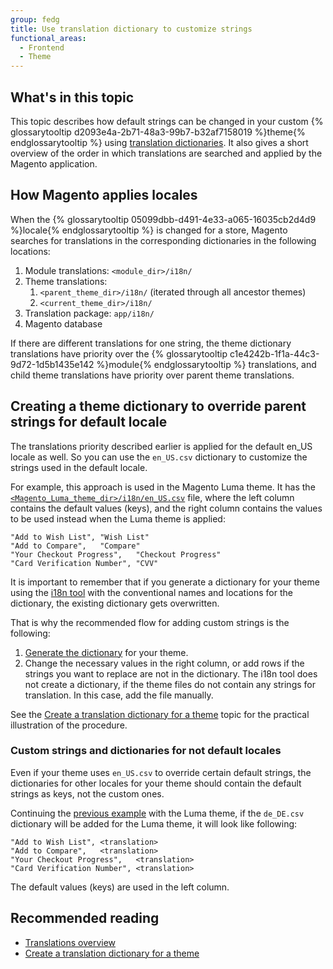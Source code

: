 ```yaml
---
group: fedg
title: Use translation dictionary to customize strings
functional_areas:
  - Frontend
  - Theme
---
```


## What's in this topic

This topic describes how default strings can be changed in your custom {% glossarytooltip d2093e4a-2b71-48a3-99b7-b32af7158019 %}theme{% endglossarytooltip %} using [translation dictionaries]. It also gives a short overview of the order in which translations are searched and applied by the Magento application.

## How Magento applies locales

When the {% glossarytooltip 05099dbb-d491-4e33-a065-16035cb2d4d9 %}locale{% endglossarytooltip %} is changed for a store, Magento searches for translations in the corresponding dictionaries in the following locations:

1. Module translations: `<module_dir>/i18n/`
2. Theme translations: 
	1. `<parent_theme_dir>/i18n/` (iterated through all ancestor themes)
	2. `<current_theme_dir>/i18n/`
3. Translation package: `app/i18n/`
4. Magento database

If there are different translations for one string, the theme dictionary translations have priority over the {% glossarytooltip c1e4242b-1f1a-44c3-9d72-1d5b1435e142 %}module{% endglossarytooltip %} translations, and child theme translations have priority over parent theme translations.

## Creating a theme dictionary to override parent strings for default locale

The translations priority described earlier is applied for the default en_US locale as well. So you can use the `en_US.csv` dictionary to customize the strings used in the default locale.

For example, this approach is used in the Magento Luma theme. It has the [`<Magento_Luma_theme_dir>/i18n/en_US.csv`] file, where the left column contains the default values (keys), and the right column contains the values to be used instead when the Luma theme is applied:
```text
"Add to Wish List",	"Wish List"
"Add to Compare",	"Compare"
"Your Checkout Progress",	"Checkout Progress"
"Card Verification Number",	"CVV"
```

It is important to remember that if you generate a dictionary for your theme using the [i18n tool] with the conventional names and locations for the dictionary, the existing dictionary gets overwritten. 

That is why the recommended flow for adding custom strings is the following:

1. [Generate the dictionary] for your theme.
2. Change the necessary values in the right column, or add rows if the strings you want to replace are not in the dictionary. The i18n tool does not create a dictionary, if the theme files do not contain any strings for translation. In this case, add the file manually. 

See the [Create a translation dictionary for a theme] topic for the practical illustration of the  procedure.

### Custom strings and dictionaries for not default locales

Even if your theme uses `en_US.csv` to override certain default strings, the dictionaries for other locales for your theme should contain the default strings as keys, not the custom ones. 

Continuing the [previous example](#luma_example) with the Luma theme, if the `de_DE.csv` dictionary will be added for the Luma theme, it will look like following:
```text
"Add to Wish List",	<translation>
"Add to Compare",	<translation>
"Your Checkout Progress",	<translation>
"Card Verification Number",	<translation>
```

The default values (keys) are used in the left column.

## Recommended reading ##

- [Translations overview]({{page.baseurl}}/frontend-dev-guide/translations/xlate.html)
- [Create a translation dictionary for a theme]


[translation dictionaries]: {{page.baseurl}}/frontend-dev-guide/translations/xlate.html#translate_terms
[`<Magento_Luma_theme_dir>/i18n/en_US.csv`]: {{site.mage2000url}}app/design/frontend/Magento/luma/i18n/en_US.csv
[i18n tool]: {{page.baseurl}}/config-guide/cli/config-cli-subcommands-i18n.html#config-cli-subcommands-xlate-dict
[Generate the dictionary]: {{page.baseurl}}/config-guide/cli/config-cli-subcommands-i18n.html#config-cli-subcommands-xlate-dict
[Create a translation dictionary for a theme]: {{page.baseurl}}/frontend-dev-guide/translations/translate_practice.html

